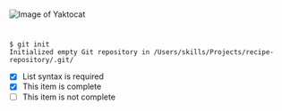 # 
![Image of Yaktocat](https://octodex.github.com/images/yaktocat.png)
#

```
$ git init
Initialized empty Git repository in /Users/skills/Projects/recipe-repository/.git/
```

- [x] List syntax is required
- [x] This item is complete
- [ ] This item is not complete
